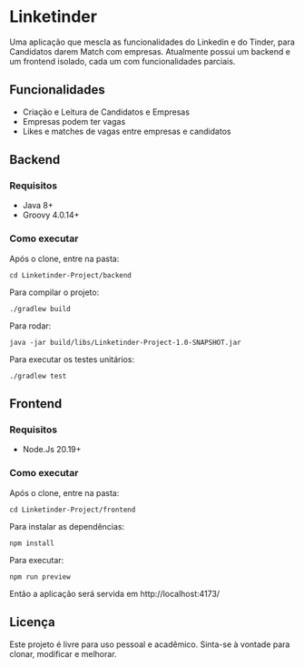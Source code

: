 # Linketinder

Uma aplicação que mescla as funcionalidades do Linkedin e do Tinder, para Candidatos darem Match com empresas. Atualmente possui um backend e um frontend isolado, cada um com funcionalidades parciais.

## Funcionalidades

-   Criação e Leitura de Candidatos e Empresas
-   Empresas podem ter vagas
-   Likes e matches de vagas entre empresas e candidatos

## Backend

### Requisitos

-   Java 8+
-   Groovy 4.0.14+

### Como executar

Após o clone, entre na pasta:

```
cd Linketinder-Project/backend
```

Para compilar o projeto:

```
./gradlew build
```

Para rodar:

```
java -jar build/libs/Linketinder-Project-1.0-SNAPSHOT.jar
```

Para executar os testes unitários:

```
./gradlew test
```

## Frontend

### Requisitos

- Node.Js 20.19+

### Como executar

Após o clone, entre na pasta:
```
cd Linketinder-Project/frontend
```

Para instalar as dependências:

```
npm install
```

Para executar:
```
npm run preview
```

Então a aplicação será servida em http://localhost:4173/

## Licença

Este projeto é livre para uso pessoal e acadêmico. Sinta-se à vontade para clonar, modificar e melhorar.
